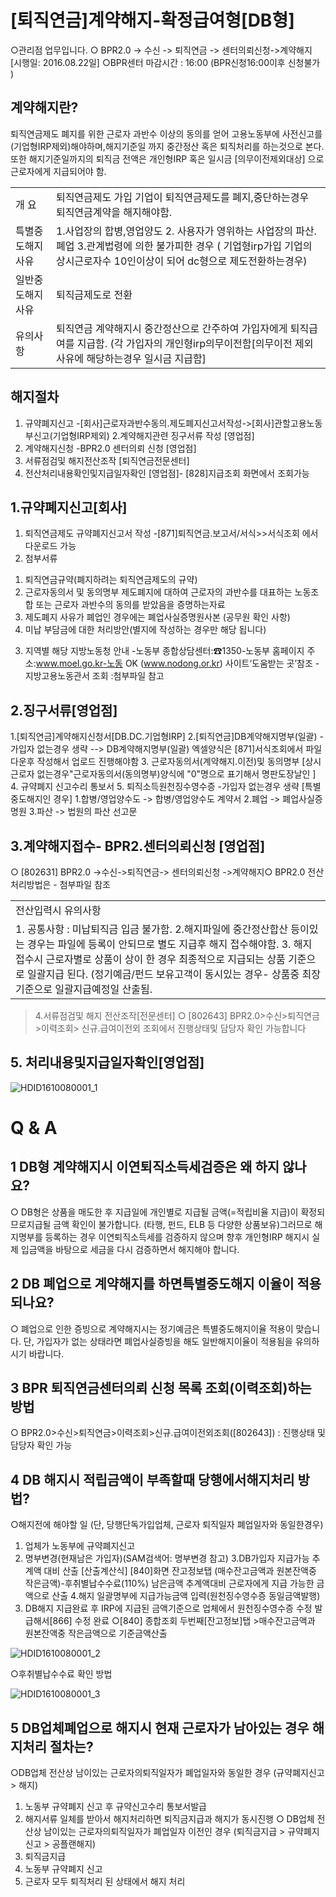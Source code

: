 # [퇴직연금]계약해지-확정급여형[DB형]
○관리점 업무입니다.
○ BPR2.0 -> 수신 -> 퇴직연금 -> 센터의뢰신청->계약해지 [시행일: 2016.08.22일]
○BPR센터 마감시간 : 16:00 (BPR신청16:00이후 신청불가 )
## 계약해지란?
퇴직연금제도 폐지를 위한 근로자 과반수 이상의 동의를 얻어 고용노동부에 사전신고를 (기업형IRP제외)해야하며,해지기준일 까지 중간정산 혹은 퇴직처리를 하는것으로 본다.
또한 해지기준일까지의 퇴직금 전액은 개인형IRP 혹은 일시금 [의무이전제외대상] 으로 근로자에게 지급되어야 함.

<table><tbody><tr>
<td>
개 요</td>
<td>
퇴직연금제도 가입 기업이 퇴직연금제도를 폐지,중단하는경우 퇴직연금계약을 해지해야함.</td></tr><tr>
<td>
특별중도해지사유</td>
<td>1.사업장의 합병,영업양도
2. 사용자가 영위하는 사업장의 파산.폐업
3.관계법령에 의한 불가피한 경우
( 기업형irp가입 기업의 상시근로자수 10인이상이 되어 dc형으로 제도전환하는경우)</td></tr><tr>
<td>
일반중도해지사유</td>
<td>
퇴직금제도로 전환</td></tr><tr>
<td>
유의사항</td>
<td>퇴직연금 계약해지시 중간정산으로 간주하여 가입자에게 퇴직급여를 지급함.
(각 가입자의 개인형irp의무이전함[의무이전 제외사유에 해당하는경우 일시금 지급함]</td></tr></tbody>
</table>


## 해지절차
1. 규약폐지신고 -[회사]근로자과반수동의.제도폐지신고서작성->[회사]관할고용노동부신고(기업형IRP제외)
2.계약해지관련 징구서류 작성 [영업점]
3. 계약해지신청 -BPR2.0 센터의뢰 신청 [영업점]
4. 서류점검및 해지전산조작 [퇴직연금전문센터]
5. 전산처리내용확인및지급일자확인 [영업점]- [828]지급조회 화면에서 조회가능
## 1.규약폐지신고[회사]
1. 퇴직연금제도 규약폐지신고서 작성 -[871]퇴직연금.보고서/서식>>서식조회 에서 다운로드 가능
2. 첨부서류
1) 퇴직연금규약(폐지하려는 퇴직연금제도의 규약)
2) 근로자동의서 및 동의명부
제도폐지에 대하여 근로자의 과반수를 대표하는 노동조합 또는 근로자 과반수의 동의를 받았음을 증명하는자료
3) 제도폐지 사유가 폐업인 경우에는 폐업사실증명원사본 (공무원 확인 사항)
4) 미납 부담금에 대한 처리방안(별지에 작성하는 경우만 해당 됩니다)
3. 지역별 해당 지방노동청 안내
-노동부 종합상담센터:☎1350-노동부 홈페이지 주소:www.moel.go.kr-노동
OK (www.nodong.or.kr)
사이트‘도움받는 곳’참조
-지방고용노동관서 조회 :첨부파일 참고
## 2.징구서류[영업점]
1.[퇴직연금]계약해지신청서[DB.DC.기업형IRP]
2.[퇴직연금]DB계약해지명부(일괄) -가입자 없는경우 생략
--> DB계약해지명부(일괄) 엑셀양식은 [871]서식조회에서 파일다운후 작성해서 업로드 진행해야함
3. 근로자동의서(계약해지.이전)및 동의명부
[상시근로자 없는경우"근로자동의서(동의명부)양식에 "0"명으로 표기해서 명판도장날인 ]
4. 규약폐지 신고수리 통보서
5. 퇴직소득원천징수영수증 -가입자 없는경우 생략
[특별중도해지인 경우]
1.합병/영업양수도 -> 합병/영업양수도 계약서
2.폐업 -> 폐업사실증명원
3.파산 -> 법원의 파산 선고문
## 3.계약해지접수- BPR2.센터의뢰신청 [영업점]
○ [802631] BPR2.0 ->수신->퇴직연금-> 센터의뢰신청 ->계약해지○ BPR2.0 전산처리방법은 - 첨부파일 참조

<table><tbody><tr>
<td>
전산입력시 유의사항</td></tr><tr>
<td>1. 공통사항 : 미납퇴직금 입금 불가함.
2.해지파일에 중간정산합산 등이있는 경우는 파일에 등록이 안되므로 별도 지급후 해지 접수해야함.
3. 해지접수시 근로자별로 상품이 상이 한 경우 최종적으로 지급되는 상품 기준으로 일괄지급 된다.
(정기예금/펀드 보유고객이 동시있는 경우- 상품중 최장기준으로 일괄지급예정일 산출됨.</td></tr></tbody>
</table>


> 4.서류점검및 해지 전산조작[전문센터]
○ [802643]
BPR2.0>수신>퇴직연금>이력조회> 신규.급여이전외 조회에서 진행상태및 담당자 확인 가능합니다
## 5. 처리내용및지급일자확인[영업점]

![HDID1610080001_1](HDID1610080001_1.jpg)

# Q & A
## 1 DB형 계약해지시 이연퇴직소득세검증은 왜 하지 않나요?
○ DB형은 상품을 매도한 후 지급일에 개인별로 지급될 금액(=적립비율 지급)이 확정되므로지급될 금액
확인이 불가합니다. (타행, 펀드, ELB 등 다양한 상품보유)그러므로 해지명부를 등록하는 경우 이연퇴직소득세를 검증하지 않으며 향후 개인형IRP 해지시 실제
입금액을 바탕으로 세금을 다시 검증하면서 해지해야 합니다.
## 2 DB 폐업으로 계약해지를 하면특별중도해지 이율이 적용되나요?
○ 폐업으로 인한 증빙으로 계약해지시는 정기예금은 특별중도해지이율 적용이 맞습니다.
단, 가입자가 없는 상태라면 폐업사실증빙을 해도 일반해지이율이 적용됨을 유의하시기 바랍니다.
## 3 BPR 퇴직연금센터의뢰 신청 목록 조회(이력조회)하는 방법
○ BPR2.0>수신>퇴직연금>이력조회>신규.급여이전외조회([802643]) : 진행상태 및 담당자 확인 가능
## 4 DB 해지시 적립금액이 부족할때 당행에서해지처리 방법?
○해지전에 해야할 일 (단, 당행단독가입업체, 근로자 퇴직일자 폐업일자와 동일한경우)
1. 업체가 노동부에 규약폐지신고
2. 명부변경(현재남은 가입자)(SAM검색어: 명부변경 참고)
3.DB가입자 지급가능 추계액 대비 산출
[산출계산식]
[840]화면 잔고정보탭 (매수잔고금액과 원본잔액중 작은금액)-후취별납수수료(110%) 남은금액
추계액대비 근로자에게 지급 가능한 금액으로 산출
4.해지 일괄명부에 지급가능금액 입력(원천징수영수증 동일금액발행)
5. DB해지 지급완료 후 IRP에 지급된 금액기준으로 업체에서 원천징수영수증 수정 발급해서[866] 수정 완료
○[840] 종합조회 두번째[잔고정보]탭 >매수잔고금액과 원본잔액중 작은금액으로 기준금액산출

![HDID1610080001_2](HDID1610080001_2.jpg)

○후취별납수수료 확인 방법

![HDID1610080001_3](HDID1610080001_3.jpg)

## 5 DB업체폐업으로 해지시 현재 근로자가 남아있는 경우 해지처리 절차는?
○DB업체 전산상 남이있는 근로자의퇴직일자가 폐업일자와 동일한 경우
(규약폐지신고 > 해지)
1) 노동부 규약폐지 신고 후 규약신고수리 통보서발급
2) 해지서류 일체를 받아서 해지처리하면 퇴직금지급과 해지가 동시진행
○ DB업체 전산상 남이있는 근로자의퇴직일자가 폐업일자 이전인 경우
(퇴직금지급 > 규약폐지신고 > 공플랜해지)
1) 퇴직금지급
2) 노동부 규약폐지 신고
3) 근로자 모두 퇴직처리 된 상태에서 해지 처리
